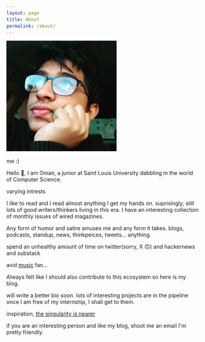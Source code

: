 ```yaml
---
layout: page
title: About
permalink: /about/
---
```


![profile](/assets/profile.jpg)

me :) 

Hello 👋, I am Omair, a junior at Saint Louis University dabbling in the world of Computer Science.

varying intrests

I like to read and I read almost anything I get my hands on. suprisingly, still lots of good writers/thinkers living in this era. I have an interesting collection of monthly issues of wired magazines. 

Any form of humor and satire amuses me and any form it takes. blogs, podcasts, standup, news, thinkpeices, tweets... anything.

spend an unhealthy amount of time on twitter(sorry, X 🙃) and hackernews and substack

avid [music](https://music.youtube.com/playlist?list=PLOYfj180utAYl-hoi1nyRUB9qq2HfXBaQ&feature=share) fan... 

Always felt like I should also contribute to this ecosystem so here is my blog. 

will write a better bio soon. lots of interesting projects are in the pipeline once I am free of my internship, I shall get to them. 


inspiration, [the singularity is nearer](https://geohot.github.io/blog/)


if you are an interesting person and like my blog, shoot me an email I'm pretty friendly. 
